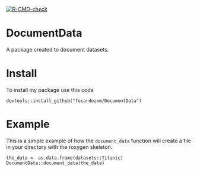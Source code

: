<!-- badges: start -->
[![R-CMD-check](https://github.com/focardozom/DocumentData/actions/workflows/R-CMD-check.yaml/badge.svg)](https://github.com/focardozom/DocumentData/actions/workflows/R-CMD-check.yaml)
<!-- badges: end -->

# DocumentData

A package created to document datasets.

# Install

To install my package use this code

```
devtools::install_github("focardozom/DocumentData")
```

# Example

This is a simple example of how the `document_data` function will create a file in your directory with the roxygen skeleton. 

```
the_data <- as.data.frame(datasets::Titanic)
DocumentData::document_data(the_data)
```
